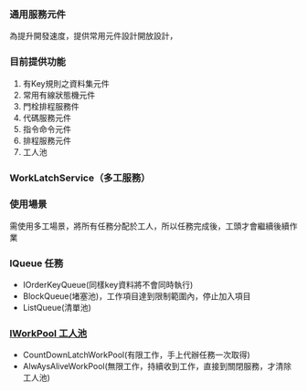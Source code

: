 ### 通用服務元件

為提升開發速度，提供常用元件設計開放設計，

### 目前提供功能

1. 有Key規則之資料集元件
2. 常用有線狀態機元件
3. 門栓排程服務件
4. 代碼服務元件
5. 指令命令元件
6. 排程服務元件
7. 工人池

### WorkLatchService（多工服務）

### 使用場景

需使用多工場景，將所有任務分配於工人，所以任務完成後，工頭才會繼續後續作業

### IQueue 任務

- IOrderKeyQueue(同樣key資料將不會同時執行)
- BlockQueue(堵塞池)，工作項目達到限制範圍內，停止加入項目
- ListQueue(清單池)

### [IWorkPool 工人池](WorkPool)

- CountDownLatchWorkPool(有限工作，手上代辦任務一次取得)
- AlwAysAliveWorkPool(無限工作，持續收到工作，直接到關閉服務，才清除工人池)
